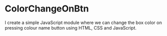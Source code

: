 # ColorChangeOnBtn
I create a simple JavaScript module where we can change the box color on pressing colour name button using HTML, CSS and JavaScript. 
